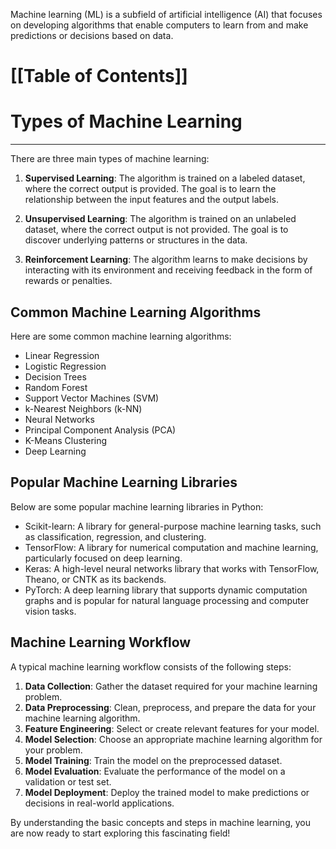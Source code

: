 Machine learning (ML) is a subfield of artificial intelligence (AI) that focuses on developing algorithms that enable computers to learn from and make predictions or decisions based on data.

# [[Table of Contents]]

# Types of Machine Learning
---
There are three main types of machine learning:

1. **Supervised Learning**: The algorithm is trained on a labeled dataset, where the correct output is provided. The goal is to learn the relationship between the input features and the output labels.

2. **Unsupervised Learning**: The algorithm is trained on an unlabeled dataset, where the correct output is not provided. The goal is to discover underlying patterns or structures in the data.

3. **Reinforcement Learning**: The algorithm learns to make decisions by interacting with its environment and receiving feedback in the form of rewards or penalties.

## Common Machine Learning Algorithms

Here are some common machine learning algorithms:

- Linear Regression
- Logistic Regression
- Decision Trees
- Random Forest
- Support Vector Machines (SVM)
- k-Nearest Neighbors (k-NN)
- Neural Networks
- Principal Component Analysis (PCA)
- K-Means Clustering
- Deep Learning

## Popular Machine Learning Libraries

Below are some popular machine learning libraries in Python:

- Scikit-learn: A library for general-purpose machine learning tasks, such as classification, regression, and clustering.
- TensorFlow: A library for numerical computation and machine learning, particularly focused on deep learning.
- Keras: A high-level neural networks library that works with TensorFlow, Theano, or CNTK as its backends.
- PyTorch: A deep learning library that supports dynamic computation graphs and is popular for natural language processing and computer vision tasks.

## Machine Learning Workflow

A typical machine learning workflow consists of the following steps:

1. **Data Collection**: Gather the dataset required for your machine learning problem.
2. **Data Preprocessing**: Clean, preprocess, and prepare the data for your machine learning algorithm.
3. **Feature Engineering**: Select or create relevant features for your model.
4. **Model Selection**: Choose an appropriate machine learning algorithm for your problem.
5. **Model Training**: Train the model on the preprocessed dataset.
6. **Model Evaluation**: Evaluate the performance of the model on a validation or test set.
7. **Model Deployment**: Deploy the trained model to make predictions or decisions in real-world applications.

By understanding the basic concepts and steps in machine learning, you are now ready to start exploring this fascinating field!
